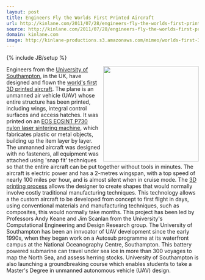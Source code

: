 ```yaml
---
layout: post
title: Engineers Fly the Worlds First Printed Aircraft
url: http://kinlane.com/2011/07/28/engineers-fly-the-worlds-first-printed-aircraft/
source: http://kinlane.com/2011/07/28/engineers-fly-the-worlds-first-printed-aircraft/
domain: kinlane.com
image: http://kinlane-productions.s3.amazonaws.com/mimeo/worlds-first-3d-printed-aircraft.jpg
---
```

{% include JB/setup %}

<p>
     <a title="worlds first 3D printed aircraft" href="http://www.eurekalert.org/pub_releases/2011-07/uos-sef072811.php"><img src="http://kinlane-productions.s3.amazonaws.com/mimeo/worlds-first-3d-printed-aircraft.jpg" alt="" width="250" align="right" /></a>Engineers from the <a title="University of Southhampton" href="http://www.soton.ac.uk/">University of Southampton</a>, in the UK, have designed and flown the <a title="worlds first 3D printed aircraft" href="http://www.eurekalert.org/pub_releases/2011-07/uos-sef072811.php">world's first 3D printed aircraft</a>. The plane is an unmanned air vehicle (UAV) whose entire structure has been printed, including wings, integral control surfaces and access hatches. It was printed on an <a href="http://www.rmsiberia.com/Producto/eosint_p730_en.pdf">EOS EOSINT P730 nylon laser sintering machine</a>, which fabricates plastic or metal objects, building up the item layer by layer. The unmanned aircraft was designed with no fasteners, all equipment was attached using 'snap fit' techniques so that the entire aircraft can be put together without tools in minutes. The aircraft is electric power and has a 2-metres wingspan, with a top speed of nearly 100 miles per hour, and is almost silent when in cruise mode. The <a title="3D Printing Process" href="http://developer.mimeo.com/blog/blog_detail.php?ID=165">3D printing process</a> allows the designer to create shapes that would normally involve costly traditional manufacturing techniques. This technology allows a the custom aircraft to be developed from concept to first flight in days, using conventional materials and manufacturing techniques, such as composites, this would normally take months. This project has been led by Professors Andy Keane and Jim Scanlan from the University's Computational Engineering and Design Research group. The University of Southampton has been an innvoator of UAV development since the early 1990s, when they began work on a Autosub programme at its waterfront campus at the National Oceanography Centre, Southampton. This battery powered submarine can travel under sea ice in more than 300 voyages to map the North Sea, and assess herring stocks. University of Southampton is also launching a groundbreaking course which enables students to take a Master's Degree in unmanned autonomous vehicle (UAV) design.
</p>